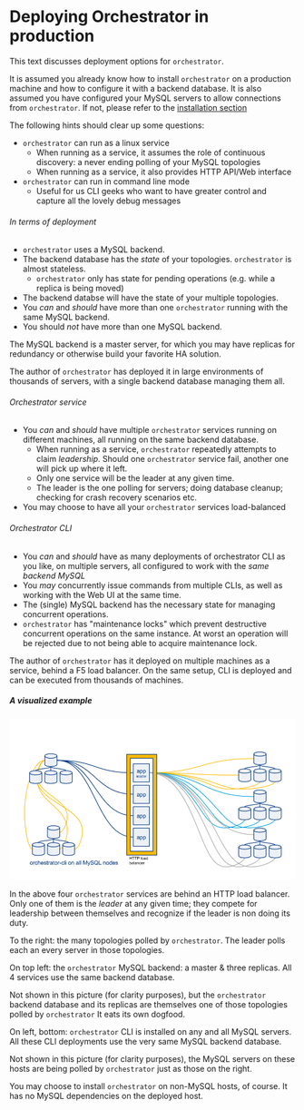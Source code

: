 # Deploying Orchestrator in production

This text discusses deployment options for `orchestrator`.

It is assumed you already know how to install `orchestrator` on a production machine and how to configure it with a backend database. It is also assumed you have configured your MySQL servers to allow connections from `orchestrator`.
If not, please refer to the [installation section](Orchestrator-Manual#installation)

The following hints should clear up some questions:

- `orchestrator` can run as a linux service
  - When running as a service, it assumes the role of continuous discovery: a never ending polling of your MySQL topologies
  - When running as a service, it also provides HTTP API/Web interface
- `orchestrator` can run in command line mode
  - Useful for us CLI geeks who want to have greater control and capture all the lovely debug messages

###### In terms of deployment

- `orchestrator` uses a MySQL backend.
- The backend database has the _state_ of your topologies. `orchestrator` is almost stateless.
  - `orchestrator` only has state for pending operations (e.g. while a replica is being moved)
- The backend databse will have the state of your multiple topologies.  
- You _can_ and _should_ have more than one `orchestrator` running with the same MySQL backend.
- You should _not_ have more than one MySQL backend.

The MySQL backend is a master server, for which you may have replicas for redundancy or otherwise build your favorite HA solution.

The author of `orchestrator` has deployed it in large environments of thousands of servers, with a single backend database managing them all.

###### Orchestrator service

- You _can_ and _should_ have multiple `orchestrator` services running on different machines, all running on the same backend database.
  - When running as a service, `orchestrator` repeatedly attempts to claim _leadership_. Should one `orchestrator` service
    fail, another one will pick up where it left.
  - Only one service will be the leader at any given time.
  - The leader is the one polling for servers; doing database cleanup; checking for crash recovery scenarios etc.
- You may choose to have all your `orchestrator` services load-balanced

###### Orchestrator CLI
- You _can_ and _should_ have as many deployments of orchestrator CLI as you like, on multiple servers, all configured to work
  with the _same backend MySQL_
- You _may_ concurrently issue commands from multiple CLIs, as well as working with the Web UI at the same time.
- The (single) MySQL backend has the necessary state for managing concurrent operations.
- `orchestrator` has "maintenance locks" which prevent destructive concurrent operations on the same instance. At worst an
  operation will be rejected due to not being able to acquire maintenance lock.

The author of `orchestrator` has it deployed on multiple machines as a service, behind a F5 load balancer. On the same setup,
CLI is deployed and can be executed from thousands of machines.

##### A visualized example

![Orchestrator deployment](images/orchestrator-deployment.png)

In the above four `orchestrator` services are behind an HTTP load balancer. Only one of them is the _leader_ at any given time; they compete for leadership between themselves and recognize if the leader is non doing its duty.

To the right: the many topologies polled by `orchestrator`. The leader polls each an every server in those topologies.

On top left: the `orchestrator` MySQL backend: a master & three replicas. All 4 services use the same backend database.

Not shown in this picture (for clarity purposes), but the `orchestrator` backend database and its replicas are themselves one of those topologies
polled by `orchestrator` It eats its own dogfood.

On left, bottom: `orchestrator` CLI is installed on any and all MySQL servers. All these CLI deployments use the very same
MySQL backend database.

Not shown in this picture (for clarity purposes), the MySQL servers on these hosts are being polled by `orchestrator` just as those
on the right.

You may choose to install `orchestrator` on non-MySQL hosts, of course. It has no MySQL dependencies on the deployed host.
